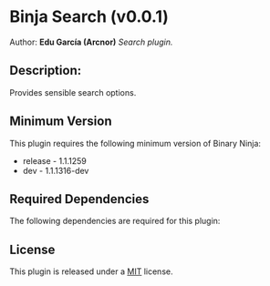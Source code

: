 # Binja Search (v0.0.1)
Author: **Edu García (Arcnor)**
_Search plugin._
## Description:
Provides sensible search options.
## Minimum Version

This plugin requires the following minimum version of Binary Ninja:

 * release - 1.1.1259
 * dev - 1.1.1316-dev


## Required Dependencies

The following dependencies are required for this plugin:



## License
This plugin is released under a [MIT](LICENSE) license.

